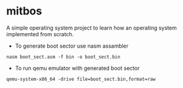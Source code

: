 # mitbos

A simple operating system project to learn how an operating system implemented from scratch.


* To generate boot sector use nasm assambler
```
nasm boot_sect.asm -f bin -o boot_sect.bin
```

* To run qemu emulator with generated boot sector
```
qemu-system-x86_64 -drive file=boot_sect.bin,format=raw
```
